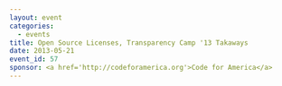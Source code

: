 ```yaml
---
layout: event
categories: 
  - events
title: Open Source Licenses, Transparency Camp '13 Takaways
date: 2013-05-21
event_id: 57
sponsor: <a href='http://codeforamerica.org'>Code for America</a>
---
```



